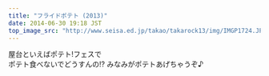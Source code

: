 ```yaml
---
title: "フライドポテト (2013)"
date: 2014-06-30 19:18 JST
top_image_src: "http://www.seisa.ed.jp/takao/takarock13/img/IMGP1724.JPG"
---
```

屋台といえばポテト!フェスで  
ポテト食べないでどうすんの!?
みなみがポテトあげちゃうぞ♪